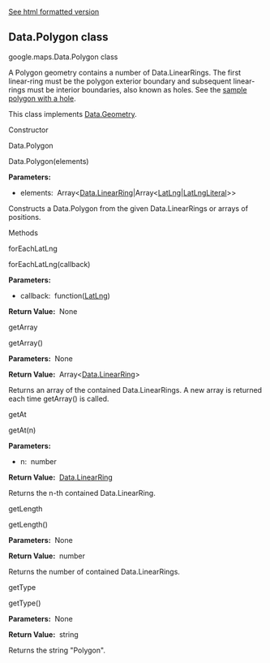[See html formatted version](https://huasofoundries.github.io/google-maps-documentation/Data.Polygon.html)


Data.Polygon class
------------------

google.maps.Data.Polygon class

A Polygon geometry contains a number of Data.LinearRings. The first linear-ring must be the polygon exterior boundary and subsequent linear-rings must be interior boundaries, also known as holes. See the [sample polygon with a hole](https://developers.google.com/maps/documentation/javascript/examples/layer-data-polygon).

This class implements [Data.Geometry](https://github.com/amenadiel/google-maps-documentation/blob/master/docs/Data.Geometry.md).

Constructor

Data.Polygon

Data.Polygon(elements)

**Parameters:** 

*   elements:  Array<[Data.LinearRing](https://github.com/amenadiel/google-maps-documentation/blob/master/docs/Data.LinearRing.md)|Array<[LatLng](https://github.com/amenadiel/google-maps-documentation/blob/master/docs/LatLng.md)|[LatLngLiteral](https://github.com/amenadiel/google-maps-documentation/blob/master/docs/LatLngLiteral.md)\>>

Constructs a Data.Polygon from the given Data.LinearRings or arrays of positions.

Methods

forEachLatLng

forEachLatLng(callback)

**Parameters:** 

*   callback:  function([LatLng](https://github.com/amenadiel/google-maps-documentation/blob/master/docs/LatLng.md))

**Return Value:**  None

getArray

getArray()

**Parameters:**  None

**Return Value:**  Array<[Data.LinearRing](https://github.com/amenadiel/google-maps-documentation/blob/master/docs/Data.LinearRing.md)\>

Returns an array of the contained Data.LinearRings. A new array is returned each time getArray() is called.

getAt

getAt(n)

**Parameters:** 

*   n:  number

**Return Value:**  [Data.LinearRing](https://github.com/amenadiel/google-maps-documentation/blob/master/docs/Data.LinearRing.md)

Returns the n\-th contained Data.LinearRing.

getLength

getLength()

**Parameters:**  None

**Return Value:**  number

Returns the number of contained Data.LinearRings.

getType

getType()

**Parameters:**  None

**Return Value:**  string

Returns the string "Polygon".